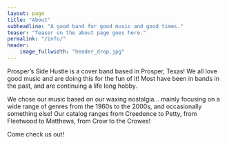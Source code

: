 ```yaml
---
layout: page
title: "About"
subheadline: "A good band for good music and good times."
teaser: "Teaser on the about page goes here."
permalink: "/info/"
header:
    image_fullwidth: "header_drop.jpg"
---
```


Prosper’s Side Hustle is a cover band based in Prosper, Texas! We all love good music and are doing this for the fun of it! Most have been in bands in the past, and are continuing a life long hobby.

We chose our music based on our waxing nostalgia… mainly focusing on a wide range of genres from the 1960s to the 2000s, and occasionally something else! Our catalog ranges from Creedence to Petty, from Fleetwood to Matthews, from Crow to the Crowes!

Come check us out!